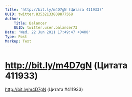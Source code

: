 ```yaml
---
Title: 'http://bit.ly/m4D7gN (Цитата 411933)'
UUID: twitter.83532133808877568
Author:
    Title: Balancer
    UUID: twitter.user.balancer73
Date: 'Wed, 22 Jun 2011 17:49:47 +0400'
Type: Post
Markup: Text
---
```


# http://bit.ly/m4D7gN (Цитата 411933)

http://bit.ly/m4D7gN (Цитата #411933)